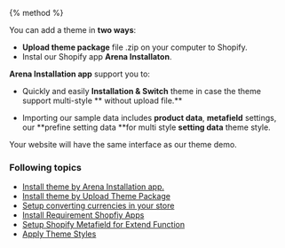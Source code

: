 {% method %}

You can add a theme in **two ways**:

* **Upload theme package** file .zip on your computer to Shopify.
* Instal our Shopify app **Arena Installaton**.

**Arena Installation app** support you to: 

* Quickly and easily **Installation & Switch** theme in case the theme support multi-style ** without upload file.**

* Importing our sample data includes **product data**, **metafield** settings, our **prefine setting data **for multi style **setting data** theme style. 
   
Your website will have the same interface as our theme demo.


### Following topics

* [Install theme by Arena Installation app.](/arena-installation.md)
* [Install theme by Upload Theme Package](/upload-file.md)
* [Setup converting currencies in your store](/summary/currency.md)
* [Install Requirement Shopfiy Apps](/app.md)
* [Setup Shopify Metafield for Extend Function](/shopify-metafield.md) 
* [Apply Theme Styles](/change-theme-styles.md)

